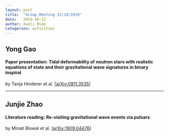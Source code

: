 ```yaml
---
layout: post
title:  "Group Meeting 12/10/2019"
date:   2019-10-12
author: Xueli Miao
categories: activities
---
```




## Yong Gao

#### Paper presentation: Tidal deformability of neutron stars with realistic equations of state and their gravitational wave signatures in binary inspiral

by Tanja Hinderer et al. [[arXiv:0911.3535](https://arxiv.org/abs/0911.3535)]

---

## Junjie Zhao

#### Literature reading: Re-visiting gravitational wave events via pulsars

by Minati Biswal et al. [[arXiv:1909.04476](https://arxiv.org/abs/1909.04476)]

